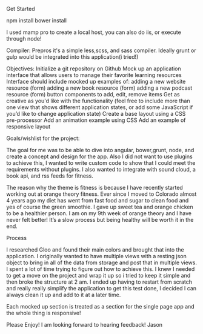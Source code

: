 Get Started

npm install
bower install

I used mamp pro to create a local host, you can also do iis, or execute through node!

Compiler: Prepros  it's a simple less,scss, and sass compiler. Ideally grunt or gulp would be integrated into this application(i tried!)

Objectives:
Initialize a git repository on Github
Mock up an application interface that allows users to manage their favorite learning resources
Interface should include mocked up examples of:
adding a new website resource (form)
adding a new book resource (form)
adding a new podcast resource (form)
button components to add, edit, remove items
Get as creative as you'd like with the functionality (feel free to include more than one view that shows different application states, or add some JavaScript if you’d like to change application state)
Create a base layout using a CSS pre-processor
Add an animation example using CSS
Add an example of responsive layout

Goals/wishlist for the project:

The goal for me was to be able to dive into angular, bower,grunt, node, and create a concept and design for the app. Also I did not want to use plugins to achieve this, I wanted to write custom code to show that I could meet the requirements without plugins. I also wanted to integrate with sound cloud, a book api, and rss feeds for fitness.

The reason why the theme is fitness is because I have recently started working out at orange theory fitness. Ever since I moved to Colorado almost 4 years ago my diet has went from fast food and sugar to clean food and yes of course the green smoothie. I gave up sweet tea and orange chicken to be a healthier person. I am on my 9th week of orange theory and I have never felt better! It’s a slow process but being healthy will be worth it in the end.

Process

I researched Gloo and found their main colors and brought that into the application. I originally wanted to have multiple views with a resting json object to bring in all of the data from storage and post that in multiple views. I spent a lot of time trying to figure out how to achieve this. I knew I needed to get a move on the project and wrap it up so i tried to keep it simple and then broke the structure at 2 am. I ended up having to restart from scratch and really really simplify the application to get this test done, I decided I can always clean it up and add to it at a later time.

Each mocked up section is treated as a section for the single page app and the whole thing is responsive!


Please Enjoy!
I am looking forward to hearing feedback!
Jason